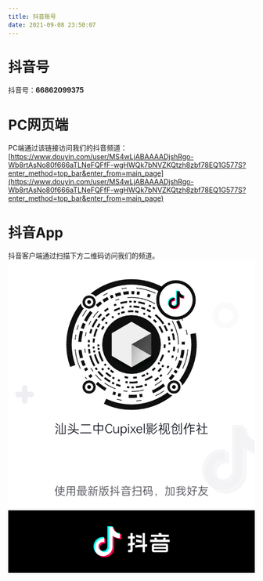 ```yaml
---
title: 抖音账号
date: 2021-09-08 23:50:07
---
```

# 抖音号 #
抖音号：<b>66862099375</b>

# PC网页端 #
PC端通过该链接访问我们的抖音频道：[https://www.douyin.com/user/MS4wLjABAAAADjshRgo-Wb8rtAsNo80f666aTLNeFQFfF-wgHWQk7bNVZKQtzh8zbf78EQ1G577S?enter_method=top_bar&enter_from=main_page](https://www.douyin.com/user/MS4wLjABAAAADjshRgo-Wb8rtAsNo80f666aTLNeFQFfF-wgHWQk7bNVZKQtzh8zbf78EQ1G577S?enter_method=top_bar&enter_from=main_page)

# 抖音App #
抖音客户端通过扫描下方二维码访问我们的频道。
![使用抖音App扫描](/medias/TikTok.png)